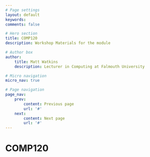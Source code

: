 ```yaml
---
# Page settings
layout: default
keywords:
comments: false

# Hero section
title: COMP120
description: Workshop Materials for the module

# Author box
author:
    title: Matt Watkins
    description: Lecturer in Computing at Falmouth University

# Micro navigation
micro_nav: true

# Page navigation
page_nav:
    prev:
        content: Previous page
        url: '#'
    next:
        content: Next page
        url: '#'
---
```


# COMP120
